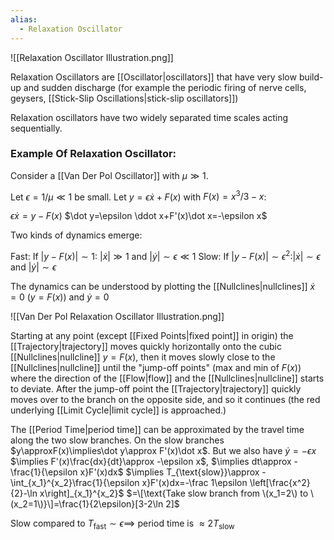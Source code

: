 ```yaml
---
alias:
  - Relaxation Oscillator
---
```

![[Relaxation Oscillator Illustration.png]]

Relaxation Oscillators are [[Oscillator|oscillators]] that have very slow build-up and sudden discharge (for example the periodic firing of nerve cells, geysers, [[Stick-Slip Oscillations|stick-slip oscillators]])

Relaxation oscillators have two widely separated time scales acting sequentially. 

### Example Of Relaxation Oscillator:

Consider a [[Van Der Pol Oscillator]] with $\mu\gg 1$.

Let $\epsilon = 1/\mu\ll 1$ be small. Let $y=\epsilon \dot x+F(x)$ with $F(x)=x^3/3-x$:

$\epsilon \dot x = y-F(x)$
$\dot y=\epsilon \ddot x+F'(x)\dot x=-\epsilon x$

Two kinds of dynamics emerge:

Fast: If $|y-F(x)|\sim 1$: $|\dot x|\gg 1$ and $|\dot y|\sim \epsilon\ll 1$
Slow: If $|y-F(x)|\sim \epsilon^2$:$|\dot x|\sim \epsilon$ and $|\dot y|\sim \epsilon$

The dynamics can be understood by plotting the [[Nullclines|nullclines]] $\dot x=0$ $(y=F(x))$ and $\dot y=0$

![[Van Der Pol Relaxation Oscillator Illustration.png]]

Starting at any point (except [[Fixed Points|fixed point]] in origin) the [[Trajectory|trajectory]] moves quickly horizontally onto the cubic [[Nullclines|nullcline]] $y=F(x)$, then it moves slowly close to the [[Nullclines|nullcline]] until the "jump-off points" (max and min of $F(x)$) where the direction of the [[Flow|flow]] and the [[Nullclines|nullcline]] starts to deviate. After the jump-off point the [[Trajectory|trajectory]] quickly moves over to the branch on the opposite side, and so it continues (the red underlying [[Limit Cycle|limit cycle]] is approached.) 

The [[Period Time|period time]] can be approximated by the travel time along the two slow branches. On the slow branches $y\approxF(x)\implies\dot y\approx F'(x)\dot x$.
But we also have $\dot y =-\epsilon x$
$\implies F'(x)\frac{dx}{dt}\approx -\epsilon x$, $\implies dt\approx -\frac{1}{\epsilon x}F'(x)dx$
$\implies T_{\text{slow}}\approx -\int_{x_1}^{x_2}\frac{1}{\epsilon x}F'(x)dx=-\frac 1\epsilon \left[\frac{x^2}{2}-\ln x\right]_{x_1}^{x_2}$
$=\[\text{Take slow branch from \(x_1=2\) to \(x_2=1\)}\]=\frac{1}{2\epsilon}[3-2\ln 2]$

Slow compared to $T_{\text{fast}}\sim \epsilon\implies$ period time is $\approx 2T_{\text{slow}}$ 
